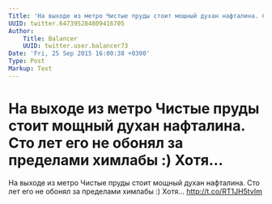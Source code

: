 ```yaml
---
Title: 'На выходе из метро Чистые пруды стоит мощный духан нафталина. Сто лет его не обонял за пределами химлабы :) Хотя...'
UUID: twitter.647395284809416705
Author:
    Title: Balancer
    UUID: twitter.user.balancer73
Date: 'Fri, 25 Sep 2015 16:00:38 +0300'
Type: Post
Markup: Text
---
```


# На выходе из метро Чистые пруды стоит мощный духан нафталина. Сто лет его не обонял за пределами химлабы :) Хотя...

На выходе из метро Чистые пруды стоит мощный духан
нафталина. Сто лет его не обонял за пределами химлабы :)
Хотя... http://t.co/RT1JH5tvIm